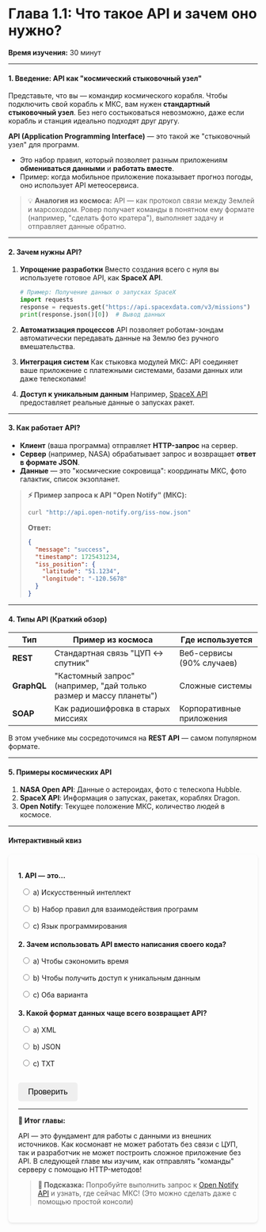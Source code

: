 # **Глава 1.1: Что такое API и зачем оно нужно?**
**Время изучения:** 30 минут

---

#### **1. Введение: API как "космический стыковочный узел"**
Представьте, что вы — командир космического корабля. Чтобы подключить свой корабль к МКС, вам нужен **стандартный стыковочный узел**. Без него состыковаться невозможно, даже если корабль и станция идеально подходят друг другу.

**API (Application Programming Interface)** — это такой же "стыковочный узел" для программ.
- Это набор правил, который позволяет разным приложениям **обмениваться данными** и **работать вместе**.
- Пример: когда мобильное приложение показывает прогноз погоды, оно использует API метеосервиса.

> 💡 **Аналогия из космоса:**
> API — как протокол связи между Землей и марсоходом. Ровер получает команды в понятном ему формате (например, "сделать фото кратера"), выполняет задачу и отправляет данные обратно.

---

#### **2. Зачем нужны API?**
1. **Упрощение разработки**
   Вместо создания всего с нуля вы используете готовое API, как **SpaceX API**.
   ```python
   # Пример: Получение данных о запусках SpaceX
   import requests
   response = requests.get("https://api.spacexdata.com/v3/missions")
   print(response.json()[0])  # Вывод данных
   ```

2. **Автоматизация процессов**
   API позволяет роботам-зондам автоматически передавать данные на Землю без ручного вмешательства.

3. **Интеграция систем**
   Как стыковка модулей МКС: API соединяет ваше приложение с платежными системами, базами данных или даже телескопами!

4. **Доступ к уникальным данным**
   Например, [SpaceX API](https://docs.spacexdata.com/) предоставляет реальные данные о запусках ракет.

---

#### **3. Как работает API?**

- **Клиент** (ваша программа) отправляет **HTTP-запрос** на сервер.
- **Сервер** (например, NASA) обрабатывает запрос и возвращает **ответ в формате JSON**.
- **Данные** — это "космические сокровища": координаты МКС, фото галактик, список экзопланет.

> **⚡ Пример запроса к API "Open Notify" (МКС):**
> ```bash
> curl "http://api.open-notify.org/iss-now.json"
> ```
> **Ответ:**
> ```json
> {
>   "message": "success",
>   "timestamp": 1725431234,
>   "iss_position": {
>     "latitude": "51.1234",
>     "longitude": "-120.5678"
>   }
> }
> ```

---

#### **4. Типы API (Краткий обзор)**
| Тип       | Пример из космоса                     | Где используется          |
|-----------|---------------------------------------|---------------------------|
| **REST**  | Стандартная связь "ЦУП ↔ спутник"     | Веб-сервисы (90% случаев) |
| **GraphQL**| "Кастомный запрос" (например, "дай только размер и массу планеты") | Сложные системы          |
| **SOAP**  | Как радиошифровка в старых миссиях    | Корпоративные приложения  |

В этом учебнике мы сосредоточимся на **REST API** — самом популярном формате.

---

#### **5. Примеры космических API**
1. **NASA Open API**: Данные о астероидах, фото с телескопа Hubble.
2. **SpaceX API**: Информация о запусках, ракетах, кораблях Dragon.
3. **Open Notify**: Текущее положение МКС, количество людей в космосе.

---

#### **Интерактивный квиз**

<style>
    #quiz-container {
        border-radius: 8px;
        padding: 20px;
        margin-top: 20px;
        box-shadow: 0 2px 4px rgba(0,0,0,0.1);
    }
    .question {
        margin-bottom: 15px;
    }
    .question p {
        font-weight: bold;
        margin-bottom: 10px;
    }
    #quiz-container label {
        display: block;
        margin-bottom: 5px;
        cursor: pointer;
        padding: 5px;
        border-radius: 4px;
    }
    #quiz-container button {
        border: none;
        padding: 10px 20px;
        border-radius: 5px;
        cursor: pointer;
        font-size: 16px;
        margin-top: 10px;
    }
    #quiz-container button:hover {
    }
    #quiz-results {
        margin-top: 20px;
        padding: 15px;
        border-radius: 5px;
    }
</style>

<div id="quiz-container">
  <form id="quiz-form">
    <div class="question">
      <p>1. API — это...</p>
      <label><input type="radio" name="q1" value="a"> a) Искусственный интеллект</label>
      <label><input type="radio" name="q1" value="b"> b) Набор правил для взаимодействия программ</label>
      <label><input type="radio" name="q1" value="c"> c) Язык программирования</label>
    </div>
    <div class="question">
      <p>2. Зачем использовать API вместо написания своего кода?</p>
      <label><input type="radio" name="q2" value="a"> a) Чтобы сэкономить время</label>
      <label><input type="radio" name="q2" value="b"> b) Чтобы получить доступ к уникальным данным</label>
      <label><input type="radio" name="q2" value="c"> c) Оба варианта</label>
    </div>
    <div class="question">
      <p>3. Какой формат данных чаще всего возвращает API?</p>
      <label><input type="radio" name="q3" value="a"> a) XML</label>
      <label><input type="radio" name="q3" value="b"> b) JSON</label>
      <label><input type="radio" name="q3" value="c"> c) TXT</label>
    </div>
    <div class="question">
    <button type="button" onclick="checkQuizAnswers()">Проверить</button>
  </form>
  <div id="quiz-results" style="display:none;"></div>
</div>

<script>
  function checkQuizAnswers() {
    const correctAnswers = { q1: 'b', q2: 'c', q3: 'b'};
    const form = document.getElementById('quiz-form');
    const resultsContainer = document.getElementById('quiz-results');
    let score = 0;
    let resultsHTML = '<h4>Результаты:</h4><ul>';

    for (const [question, correctAnswer] of Object.entries(correctAnswers)) {
      const questionDiv = form.querySelector(`input[name="${question}"]`).closest('.question');
      const labels = questionDiv.querySelectorAll('label');
      labels.forEach(l => {
          l.style.color = 'inherit';
          l.style.fontWeight = 'normal';
          l.style.border = 'none';
      });

      const userAnswer = form.elements[question] ? form.elements[question].value : undefined;

      if (userAnswer) {
        const selectedLabel = form.querySelector(`input[name="${question}"][value="${userAnswer}"]`).parentElement;
        if (userAnswer === correctAnswer) {
          score++;
          selectedLabel.style.color = '#28a745';
          selectedLabel.style.fontWeight = 'bold';
          resultsHTML += `<li>Вопрос ${question.slice(1)}: <span style="color:#28a745;">Верно!</span></li>`;
        } else {
          selectedLabel.style.color = '#dc3545';
          selectedLabel.style.fontWeight = 'bold';
          const correctLabel = form.querySelector(`input[name="${question}"][value="${correctAnswer}"]`).parentElement;
          correctLabel.style.color = '#28a745';
          correctLabel.style.fontWeight = 'bold';
          resultsHTML += `<li>Вопрос ${question.slice(1)}: <span style="color:#dc3545;">Неверно.</span> Правильный ответ: <b>${correctAnswer.toUpperCase()}</b></li>`;
        }
      } else {
        resultsHTML += `<li>Вопрос ${question.slice(1)}: <span style="color:#ffc107;">Нет ответа.</span></li>`;
      }
    }

    resultsHTML += `</ul><p><b>Ваш результат: ${score} из ${Object.keys(correctAnswers).length}</b></p>`;
    resultsContainer.innerHTML = resultsHTML;
    resultsContainer.style.display = 'block';
  }
</script>

---

**🚀 Итог главы:**

API — это фундамент для работы с данными из внешних источников. Как космонавт не может работать без связи с ЦУП, так и разработчик не может построить сложное приложение без API. В следующей главе мы изучим, как отправлять "команды" серверу с помощью HTTP-методов!

> **📌 Подсказка:** Попробуйте выполнить запрос к [Open Notify API](http://api.open-notify.org/) и узнать, где сейчас МКС! (Это можно сделать даже с помощью простой консоли)
